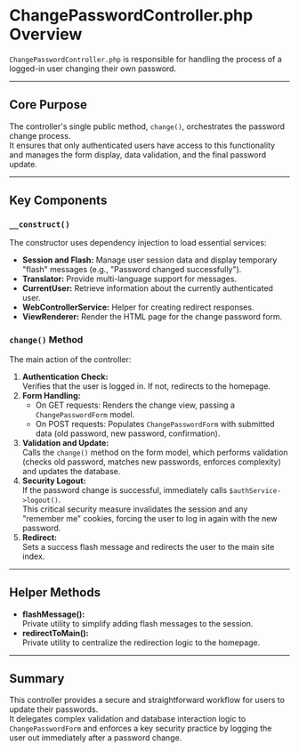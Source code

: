 # ChangePasswordController.php Overview

`ChangePasswordController.php` is responsible for handling the process of a logged-in user changing their own password.

---

## Core Purpose

The controller's single public method, `change()`, orchestrates the password change process.  
It ensures that only authenticated users have access to this functionality and manages the form display, data validation, and the final password update.

---

## Key Components

### `__construct()`
The constructor uses dependency injection to load essential services:
- **Session and Flash:** Manage user session data and display temporary "flash" messages (e.g., "Password changed successfully").
- **Translator:** Provide multi-language support for messages.
- **CurrentUser:** Retrieve information about the currently authenticated user.
- **WebControllerService:** Helper for creating redirect responses.
- **ViewRenderer:** Render the HTML page for the change password form.

### `change()` Method

The main action of the controller:
1. **Authentication Check:**  
   Verifies that the user is logged in. If not, redirects to the homepage.
2. **Form Handling:**  
   - On GET requests: Renders the change view, passing a `ChangePasswordForm` model.
   - On POST requests: Populates `ChangePasswordForm` with submitted data (old password, new password, confirmation).
3. **Validation and Update:**  
   Calls the `change()` method on the form model, which performs validation (checks old password, matches new passwords, enforces complexity) and updates the database.
4. **Security Logout:**  
   If the password change is successful, immediately calls `$authService->logout()`.  
   This critical security measure invalidates the session and any "remember me" cookies, forcing the user to log in again with the new password.
5. **Redirect:**  
   Sets a success flash message and redirects the user to the main site index.

---

## Helper Methods

- **flashMessage():**  
  Private utility to simplify adding flash messages to the session.
- **redirectToMain():**  
  Private utility to centralize the redirection logic to the homepage.

---

## Summary

This controller provides a secure and straightforward workflow for users to update their passwords.  
It delegates complex validation and database interaction logic to `ChangePasswordForm` and enforces a key security practice by logging the user out immediately after a password change.